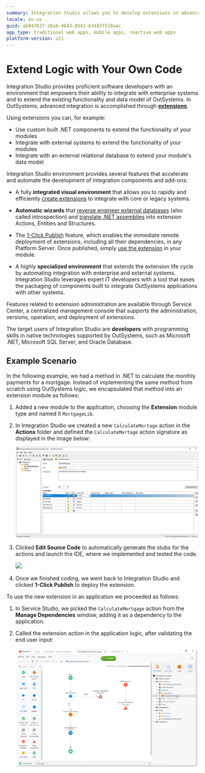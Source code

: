 ```yaml
---
summary: Integration Studio allows you to develop extensions in advanced integration scenarios between existing enterprise systems and OutSystems.
locale: en-us
guid: ab847837-20ab-4643-8541-63482f518aac
app_type: traditional web apps, mobile apps, reactive web apps
platform-version: o11
---
```


# Extend Logic with Your Own Code

Integration Studio provides proficient software developers with an environment that empowers their ability to integrate with enterprise systems and to extend the existing functionality and data model of OutSystems. In OutSystems, advanced integration is accomplished through [**extensions**](<extension.md>).

Using extensions you can, for example:

* Use custom built .NET components to extend the functionality of your modules
* Integrate with external systems to extend the functionality of your modules
* Integrate with an external relational database to extend your module's data model

Integration Studio environment provides several features that accelerate and automate the development of integration components and add-ons:

* A fully **integrated visual environment** that allows you to rapidly and efficiently [create extensions](<../extension-life-cycle/extension-create.md>) to integrate with core or legacy systems. 

* **Automatic wizards** that [reverse engineer external databases](<../managing-extensions/entity-import-from-database.md>) (also called introspection) and [translate .NET assemblies](<../managing-extensions/net-assembly-import-action.md>) into extension Actions, Entities and Structures.

* The [1-Click Publish](<../extension-life-cycle/extension-1-cp.md>) feature, which enables the immediate remote deployment of extensions, including all their dependencies, in any Platform Server. Once published, simply [use the extension](<../extension-life-cycle/extension-use.md>) in your module.

* A highly **specialized environment** that extends the extension life cycle by automating integration with enterprise and external systems. Integration Studio leverages expert IT developers with a tool that eases the packaging of components built to integrate OutSystems applications with other systems.

Features related to extension administration are available through Service Center, a centralized management console that supports the administration, versions, operation, and deployment of extensions.

The target users of Integration Studio are **developers** with programming skills in native technologies supported by OutSystems, such as Microsoft .NET, Microsoft SQL Server, and Oracle Database.

## Example Scenario

In the following example, we had a method in .NET to calculate the monthly payments for a mortgage. Instead of implementing the same method from scratch using OutSystems logic, we encapsulated that method into an extension module as follows:

1. Added a new module to the application, choosing the **Extension** module type and named it `MortgageLib`.

1. In Integration Studio we created a new `CalculateMortage` action in the **Actions** folder and defined the `CalculateMortage` action signature as displayed in the image below:

    ![](<images/example-extension-definition.png>)

1. Clicked **Edit Source Code** to automatically generate the stubs for the actions and launch the IDE, where we implemented and tested the code.

    ![](<images/example-extension-code.png>)

1. Once we finished coding, we went back to Integration Studio and clicked **1-Click Publish** to deploy the extension.

To use the new extension in an application we proceeded as follows:

1. In Service Studio, we picked the `CalculateMortgage` action from the **Manage Dependencies** window, adding it as a dependency to the application.

1. Called the extension action in the application logic, after validating the end user input:

    ![](<images/example-extension-use.png>)
